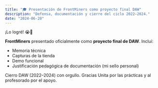 ```yaml
---
title: "🎓 Presentación de FrontMiners como proyecto final DAW"
description: "Defensa, documentación y cierre del ciclo 2022–2024."
date: "2024-06-20"
---
```

¡Lo logré! 😭🎉

**FrontMiners** presentado oficialmente como **proyecto final de DAW**. Incluí:
- Memoria técnica
- Capturas de la tienda
- Demo funcional
- Justificación pedagógica de documentación (mi sello personal)

Cierro DAW (2022–2024) con orgullo. Gracias Unita por las prácticas y al profesorado por el apoyo.
